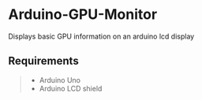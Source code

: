 # Arduino-GPU-Monitor
Displays basic GPU information on an arduino lcd display

## Requirements

> * Arduino Uno
>  * Arduino LCD shield
